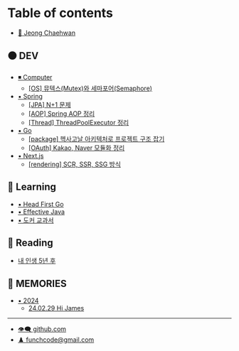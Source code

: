 # Table of contents

* [🔹 Jeong Chaehwan](README.md)

## ⚫ DEV

* [◾ Computer](dev/computer/README.md)
  * [\[OS\] 뮤텍스(Mutex)와 세마포어(Semaphore)](dev/computer/os-mutex-semaphore.md)
* [▪️ Spring](dev/spring/README.md)
  * [\[JPA\] N+1 문제](dev/spring/jpa-n+1.md)
  * [\[AOP\] Spring AOP 정리](dev/spring/aop-spring-aop.md)
  * [\[Thread\] ThreadPoolExecutor 정리](dev/spring/thread-threadpoolexecutor.md)
* [▪️ Go](dev/golang/README.md)
  * [\[package\] 헥사고날 아키텍처로 프로젝트 구조 잡기](dev/golang/package.md)
  * [\[OAuth\] Kakao, Naver 모듈화 정리](dev/golang/oauth-kakao-naver.md)
* [▪️ Next.js](dev/next.js/README.md)
  * [\[rendering\] SCR, SSR, SSG 방식](dev/next.js/rendering-scr-ssr-ssg.md)

## 🔘 Learning

* [▪️ Head First Go](learning/head-first-go.md)
* [▪️ Effective Java](learning/effective-java.md)
* [▪️ 도커 교과서](learning/docker-course-book.md)

## 🔳 Reading

* [내 인생 5년 후](reading/5.md)

## 🔲 MEMORIES

* [▪️ 2024](memories/2024/README.md)
  * [24.02.29 Hi James](memories/2024/24.02.29-hi-james.md)

***

* [👁️‍🗨️ github.com](https://github.com/funchcode)
* [♟️ funchcode@gmail.com](mailto:funchcode@gmail.com)
